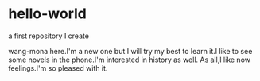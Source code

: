 # hello-world
a first repository I create

wang-mona here.I'm a new one but I will try my best to learn it.I like to see some novels in the phone.I'm interested in history as well.
As all,I like now feelings.I'm so pleased with it.
